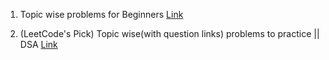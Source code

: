 1. Topic wise problems for Beginners
[Link](https://leetcode.com/discuss/career/448024/Topic-wise-problems-for-Beginners)

2. (LeetCode's Pick) Topic wise(with question links) problems to practice || DSA
[Link](https://leetcode.com/discuss/study-guide/2546082/Leetcode-questions-for-SDE-Prep-for-FAANG(Links-are-topic-and-Difficulty-wise))